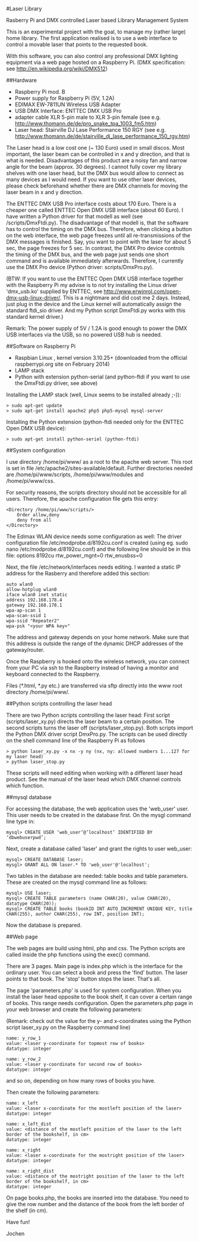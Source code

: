 #Laser Library

Rasberry Pi and DMX controlled Laser based Library Management System


This is an experimental project with the goal, to manage my (rather large) home library. The first application realised is to use a web interface to control a movable laser that points to the requested book.

With this software, you can also control any professional DMX lighting equipment via a web page hosted on a Raspberry Pi. (DMX specification: see http://en.wikipedia.org/wiki/DMX512)

##Hardware

* Raspberry Pi mod. B
* Power supply for Raspberry Pi (5V, 1.2A)
* EDIMAX EW-7811UN Wireless USB Adapter
* USB DMX Interface: ENTTEC DMX USB Pro
* adapter cable XLR 5-pin male to XLR 3-pin female (see e.g. http://www.thomann.de/de/pro_snake_tpa_1003_fm5.htm)
* Laser head: Stairville DJ Lase Performance 150 RGY (see e.g. http://www.thomann.de/de/stairville_dj_lase_performance_150_rgy.htm)

The Laser head is a low cost one (~ 130 Euro) used in small discos. Most important, the laser beam can be controlled in x and y direction, and that is what is needed. Disadvantages of this product are a noisy fan and narrow angle for the beam (approx. 30 degrees). I cannot fully cover my library shelves with one laser head, but the DMX bus would allow to connect as many devices as I would need. If you want to use other laser devices, please check beforehand whether there are DMX channels for moving the laser beam in x and y direction.

The ENTTEC DMX USB Pro interface costs about 170 Euro. There is a cheaper one called ENTTEC Open DMX USB interface (about 60 Euro). I have written a Python driver for that modell as well (see /scripts/DmxFtdi.py). The disadvantage of that modell is, that the software has to control the timing on the DMX bus. Therefore, when clicking a button on the web interface, the web page freezes until all re-transmissions of the DMX messages is finished. Say, you want to point with the laser for about 5 sec, the page freezes for 5 sec. In contrast, the DMX Pro device controls the timing of the DMX bus, and the web page just sends one short command and is available immediately afterwards. Therefore, I currently use the DMX Pro device (Python driver: scripts/DmxPro.py).

(BTW: If you want to use the  ENTTEC Open DMX USB interface together with the Raspberry Pi my advise is to not try installing the Linux driver 'dmx_usb.ko' supplied by ENTTEC, see http://www.erwinrol.com/open-dmx-usb-linux-driver/. This is a nightmare and did cost me 2 days. Instead, just plug in the device and the Linux kernel will automatically assign the standard ftdi_sio driver. And my Python script DmxFtdi.py works with this standard kernel driver.)

Remark: The power supply of 5V / 1.2A is good enough to power the DMX USB interfaces via the USB, so no powered USB hub is needed.

##Software on Raspberry Pi

* Raspbian Linux , kernel version 3.10.25+ (downloaded from the official raspberrypi.org site on February 2014)
* LAMP stack
* Python with extension python-serial (and python-ftdi if you want to use the DmxFtdi.py driver, see above)

Installing the LAMP stack (well, Linux seems to be installed already ;-)):

    > sudo apt-get update
    > sudo apt-get install apache2 php5 php5-mysql mysql-server

Installing the Python extension (python-ftdi needed only for the ENTTEC Open DMX USB device):

    > sudo apt-get install python-seriel (python-ftdi)

##System configuration

I use directory /home/pi/www/ as a root to the apache web server. This root is set in file /etc/apache2/sites-available/default. Further directories needed are /home/pi/www/scripts, /home/pi/www/modules and /home/pi/www/css.

For security reasons, the scripts directory should not be accessible for all users. Therefore, the apache configuration file gets this entry:

    <Directory /home/pi/www/scripts/>
        Order allow,deny
        deny from all
    </Directory>

The Edimax WLAN device needs some configuration as well: The driver configuration file /etc/modprobe.d/8192cu.conf is created (using eg. sudo nano /etc/modprobe.d/8192cu.conf) and the following line should be in this file: options 8192cu rtw_power_mgnt=0 rtw_enusbss=0

Next, the file /etc/network/interfaces needs editing. I wanted a static IP address for the Rasberry and therefore added this section:

    auto wlan0
    allow-hotplug wlan0
    iface wlan0 inet static
    address 192.168.178.4
    gateway 192.168.178.1
    wpa-ap-scan 1
    wpa-scan-ssid 1
    wpa-ssid "Repeater2"
    wpa-psk "<your WPA key>"

The address and gateway depends on your home network. Make sure that this address is outside the range of the dynamic DHCP addresses of the gateway/router.

Once the Raspberry is hooked onto the wireless network, you can connect from your PC via ssh to the Raspberry instead of having a monitor and keyboard connected to the Raspberry.

Files (*.html, *.py etc.) are transferred via sftp directly into the www root directory /home/pi/www/.

##Python scripts controlling the laser head

There are two Python scripts controlling the laser head: First script (scripts/laser_xy.py) directs the laser beam to a certain position. The second scripts turns the laser off (scripts/laser_stop.py). Both scripts import the Python DMX driver script DmxPro.py. The scripts can be used directly on the shell command line of the Raspberry Pi as follows

    > python laser_xy.py -x nx -y ny (nx, ny: allowed numbers 1...127 for my laser head)
    > python laser_stop.py

These scripts will need editing when working with a different laser head product. See the manual of the laser head which DMX channel controls which function.

##mysql database

For accessing the database, the web application uses the 'web_user' user. This user needs to be created in the database first. On the mysgl command line type in:

    mysql> CREATE USER ‘web_user’@’localhost’ IDENTIFIED BY ‘dbwebuserpwd’;

Next, create a database called 'laser' and grant the rights to user web_user:

    mysql> CREATE DATABASE laser;
    mysgl> GRANT ALL ON laser.* TO 'web_user'@'localhost';

Two tables in the database are needed: table books and table parameters. These are created on the mysql command line as follows:

    mysql> USE laser;
    mysql> CREATE TABLE parameters (name CHAR(20), value CHAR(20), datatype CHAR(20));
    mysql> CREATE TABLE books (bookID INT AUTO_INCREMENT UNIQUE KEY, title CHAR(255), author CHAR(255), row INT, position INT);
    

Now the database is prepared.

##Web page

The web pages are build using html, php and css. The Python scripts are called inside the php functions using the exec() command.

There are 3 pages. Main page is index.php which is the interface for the ordinary user. You can select a book and press the 'find' button. The laser points to that book. The 'stop' button stops the laser. That's all.

The page 'parameters.php' is used for system configuration. When you install the laser head opposite to the book shelf, it can cover a certain range of books. This range needs configuration. Open the parameters.php page in your web browser and create the following parameters:

(Remark: check out the value for the y- and x-coordinates using the Python script laser_xy.py on the Raspberry command line)

    name: y_row_1
    value: <laser y-coordinate for topmost row of books>
    datatype: integer

    name: y_row_2
    value: <laser y-coordinate for second row of books>
    datatype: integer

and so on, depending on how many rows of books you have.

Then create the following parameters:

    name: x_left
    value: <laser x-coordinate for the mostleft position of the laser>
    datatype: integer

    name: x_left_dist
    value: <distance of the mostleft position of the laser to the left border of the bookshelf, in cm>
    datatype: integer

    name: x_right
    value: <laser x-coordinate for the mostright position of the laser>
    datatype: integer

    name: x_right_dist
    value: <distance of the mostright position of the laser to the left border of the bookshelf, in cm>
    datatype: integer

On page books.php, the books are inserted into the database. You need to give the row number and the distance of the book from the left border of the shelf (in cm).

Have fun!

Jochen
